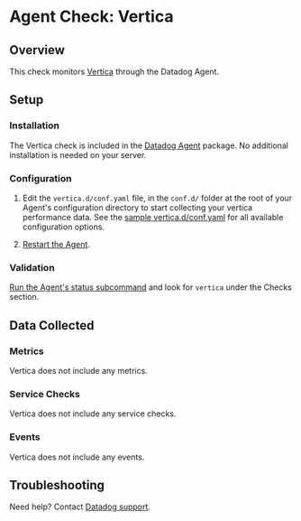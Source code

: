 # Agent Check: Vertica

## Overview

This check monitors [Vertica][1] through the Datadog Agent.

## Setup

### Installation

The Vertica check is included in the [Datadog Agent][2] package.
No additional installation is needed on your server.

### Configuration

1. Edit the `vertica.d/conf.yaml` file, in the `conf.d/` folder at the root of your Agent's configuration directory to start collecting your vertica performance data. See the [sample vertica.d/conf.yaml][2] for all available configuration options.

2. [Restart the Agent][3].

### Validation

[Run the Agent's status subcommand][4] and look for `vertica` under the Checks section.

## Data Collected

### Metrics

Vertica does not include any metrics.

### Service Checks

Vertica does not include any service checks.

### Events

Vertica does not include any events.

## Troubleshooting

Need help? Contact [Datadog support][5].

[1]: https://www.vertica.com
[2]: https://github.com/DataDog/integrations-core/blob/master/vertica/datadog_checks/vertica/data/conf.yaml.example
[3]: https://docs.datadoghq.com/agent/guide/agent-commands/?tab=agentv6#start-stop-and-restart-the-agent
[4]: https://docs.datadoghq.com/agent/guide/agent-commands/?tab=agentv6#agent-status-and-information
[5]: https://docs.datadoghq.com/help
